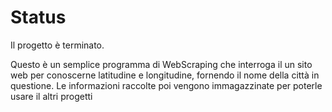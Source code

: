 # Status
Il progetto è terminato.

Questo è un semplice programma di WebScraping che interroga il un sito web per conoscerne latitudine e longitudine, fornendo il nome della città in questione.
Le informazioni raccolte poi vengono immagazzinate per poterle usare il altri progetti
